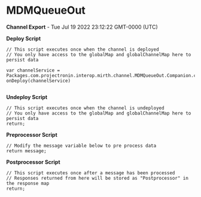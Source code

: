 # MDMQueueOut

__Channel Export__ - Tue Jul 19 2022 23:12:22 GMT-0000 (UTC)

__Deploy Script__

```
// This script executes once when the channel is deployed
// You only have access to the globalMap and globalChannelMap here to persist data

var channelService = Packages.com.projectronin.interop.mirth.channel.MDMQueueOut.Companion.create();
onDeploy(channelService)


```

__Undeploy Script__

```
// This script executes once when the channel is undeployed
// You only have access to the globalMap and globalChannelMap here to persist data
return;
```

__Preprocessor Script__

```
// Modify the message variable below to pre process data
return message;
```

__Postprocessor Script__

```
// This script executes once after a message has been processed
// Responses returned from here will be stored as "Postprocessor" in the response map
return;
```
